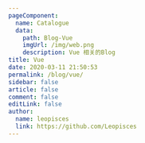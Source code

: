 ```yaml
---
pageComponent:
  name: Catalogue
  data:
    path: Blog-Vue
    imgUrl: /img/web.png
    description: Vue 相关的Blog
title: Vue
date: 2020-03-11 21:50:53
permalink: /blog/vue/
sidebar: false
article: false
comment: false
editLink: false
author:
  name: leopisces
  link: https://github.com/Leopisces
---
```

